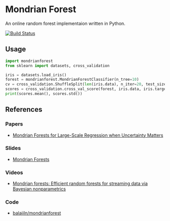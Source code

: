 # Mondrian Forest

An online random forest implementaion written in Python.

[![Build Status](https://travis-ci.org/nel215/mondrianforest.svg?branch=master)](https://travis-ci.org/nel215/mondrianforest)

## Usage

```python
import mondrianforest
from sklearn import datasets, cross_validation

iris = datasets.load_iris()
forest = mondrianforest.MondrianForestClassifier(n_tree=10)
cv = cross_validation.ShuffleSplit(len(iris.data), n_iter=20, test_size=0.10)
scores = cross_validation.cross_val_score(forest, iris.data, iris.target, cv=cv)
print(scores.mean(), scores.std())
```

## References

### Papers

- [Mondrian Forests for Large-Scale Regression when Uncertainty Matters](https://arxiv.org/abs/1506.03805)

### Slides

- [Mondrian Forests](https://project.inria.fr/bnpsi/files/2015/07/balaji.pdf)

### Videos
- [Mondrian forests: Efficient random forests for streaming data via Bayesian nonparametrics](http://videolectures.net/sahd2014_teh_mondrian_forests/)

### Code

- [balajiln/mondrianforest](https://github.com/balajiln/mondrianforest)
